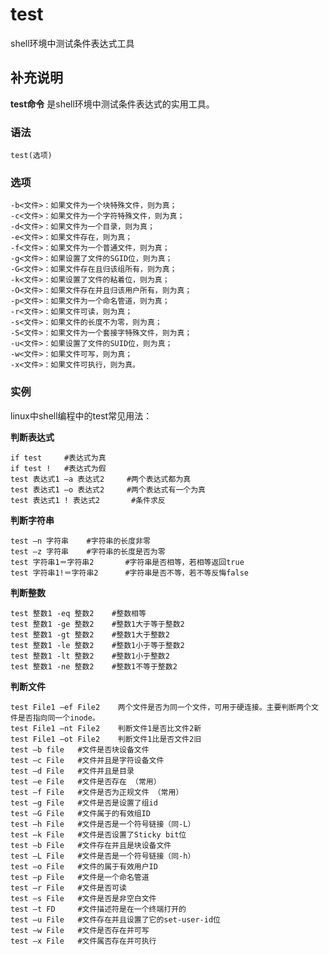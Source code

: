 test
===

shell环境中测试条件表达式工具

## 补充说明

**test命令** 是shell环境中测试条件表达式的实用工具。

### 语法  

```
test(选项)
```

### 选项  

```
-b<文件>：如果文件为一个块特殊文件，则为真；
-c<文件>：如果文件为一个字符特殊文件，则为真；
-d<文件>：如果文件为一个目录，则为真；
-e<文件>：如果文件存在，则为真；
-f<文件>：如果文件为一个普通文件，则为真；
-g<文件>：如果设置了文件的SGID位，则为真；
-G<文件>：如果文件存在且归该组所有，则为真；
-k<文件>：如果设置了文件的粘着位，则为真；
-O<文件>：如果文件存在并且归该用户所有，则为真；
-p<文件>：如果文件为一个命名管道，则为真；
-r<文件>：如果文件可读，则为真；
-s<文件>：如果文件的长度不为零，则为真；
-S<文件>：如果文件为一个套接字特殊文件，则为真；
-u<文件>：如果设置了文件的SUID位，则为真；
-w<文件>：如果文件可写，则为真；
-x<文件>：如果文件可执行，则为真。
```

### 实例  

linux中shell编程中的test常见用法：

 **判断表达式** 

```
if test     #表达式为真
if test !   #表达式为假
test 表达式1 –a 表达式2     #两个表达式都为真
test 表达式1 –o 表达式2     #两个表达式有一个为真
test 表达式1 ! 表达式2       #条件求反
```

 **判断字符串** 

```
test –n 字符串    #字符串的长度非零
test –z 字符串    #字符串的长度是否为零
test 字符串1＝字符串2       #字符串是否相等，若相等返回true
test 字符串1!＝字符串2      #字符串是否不等，若不等反悔false
```

 **判断整数** 

```
test 整数1 -eq 整数2    #整数相等
test 整数1 -ge 整数2    #整数1大于等于整数2
test 整数1 -gt 整数2    #整数1大于整数2
test 整数1 -le 整数2    #整数1小于等于整数2
test 整数1 -lt 整数2    #整数1小于整数2
test 整数1 -ne 整数2    #整数1不等于整数2
```

 **判断文件** 

```
test File1 –ef File2    两个文件是否为同一个文件，可用于硬连接。主要判断两个文件是否指向同一个inode。
test File1 –nt File2    判断文件1是否比文件2新
test File1 –ot File2    判断文件1比是否文件2旧
test –b file   #文件是否块设备文件
test –c File   #文件并且是字符设备文件
test –d File   #文件并且是目录
test –e File   #文件是否存在 （常用）
test –f File   #文件是否为正规文件 （常用）
test –g File   #文件是否是设置了组id
test –G File   #文件属于的有效组ID
test –h File   #文件是否是一个符号链接（同-L）
test –k File   #文件是否设置了Sticky bit位
test –b File   #文件存在并且是块设备文件
test –L File   #文件是否是一个符号链接（同-h）
test –o File   #文件的属于有效用户ID
test –p File   #文件是一个命名管道
test –r File   #文件是否可读
test –s File   #文件是否是非空白文件
test –t FD     #文件描述符是在一个终端打开的
test –u File   #文件存在并且设置了它的set-user-id位
test –w File   #文件是否存在并可写
test –x File   #文件属否存在并可执行
```


<!-- Linux命令行搜索引擎：https://jaywcjlove.github.io/linux-command/ -->